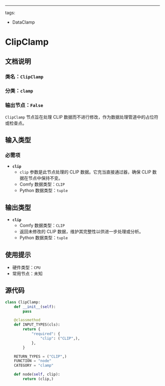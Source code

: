 ---
tags:
- DataClamp

# ClipClamp
## 文档说明
### 类名：`ClipClamp`
### 分类：`clamp`
### 输出节点：`False`

`ClipClamp` 节点旨在处理 CLIP 数据而不进行修改，作为数据处理管道中的占位符或检查点。
## 输入类型
### 必需项
- **`clip`**
    - `clip` 参数是此节点处理的 CLIP 数据。它充当直接通过器，确保 CLIP 数据在节点中保持不变。
    - Comfy 数据类型：`CLIP`
    - Python 数据类型：`tuple`

## 输出类型
- **`clip`**
    - Comfy 数据类型：`CLIP`
    - 返回未修改的 CLIP 数据，维护其完整性以供进一步处理或分析。
    - Python 数据类型：`tuple`

## 使用提示
- 硬件类型：`CPU`
- 常用节点：未知

## 源代码
```python
class ClipClamp:
    def __init__(self):
        pass

    @classmethod
    def INPUT_TYPES(cls):
        return {
            "required": {
                "clip": ("CLIP",),
            },
        }

    RETURN_TYPES = ("CLIP",)
    FUNCTION = "node"
    CATEGORY = "clamp"

    def node(self, clip):
        return (clip,)
```